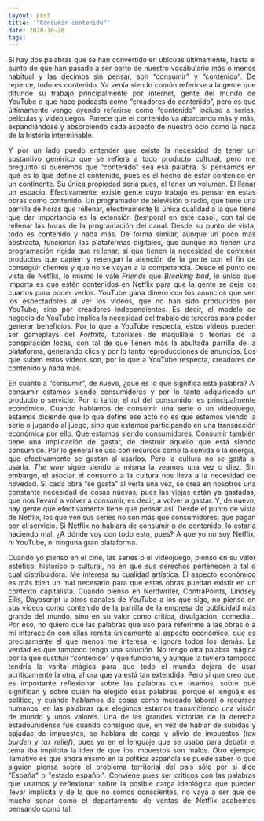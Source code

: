 ```yaml
---
layout: post
title: '"Consumir contenido"'
date: 2020-10-28
tags:
---
```

<p style='text-align: justify;'>Si hay dos palabras que se han convertido en ubicuas últimamente, hasta el punto de que han pasado a ser parte de nuestro vocabulario más o menos habitual y las decimos sin pensar, son “consumir” y “contenido”. De repente, todo es contenido. Ya venía siendo común referirse a la gente que difunde su trabajo principalmente por internet, gente del mundo de YouTube o que hace podcasts como “creadores de contenido”, pero es que últimamente vengo oyendo referirse como “contenido” incluso a series, películas y videojuegos. Parece que el contenido va abarcando más y más, expandiéndose y absorbiendo cada aspecto de nuestro ocio como la nada de la historia interminable.</p>

<p style='text-align: justify;'>Y por un lado puedo entender que exista la necesidad de tener un sustantivo genérico que se refiera a todo producto cultural, pero me pregunto si queremos que “contenido” sea esa palabra. Si pensamos en qué es lo que define al contenido, pues es el hecho de estar contenido en un continente. Su única propiedad sería pues, el tener un volumen. El llenar un espacio. Efectivamente, existe gente cuyo trabajo es pensar en estas obras como contenido. Un programador de televisión o radio, que tiene una parrilla de horas que rellenar, efectivamente la única cualidad a la que tiene que dar importancia es la extensión (temporal en este caso), con tal de rellenar las horas de la programación del canal. Desde su punto de vista, todo es contenido y nada más. De forma similar, aunque un poco más abstracta, funcionan las plataformas digitales, que aunque no tienen una programación rígida que rellenar, sí que tienen la necesidad de contener productos que capten y retengan la atención de la gente con el fin de conseguir clientes y que no se vayan a la competencia. Desde el punto de vista de Netflix, lo mismo le vale <i>Friends</i> que <i>Breaking bad</i>, lo único que importa es que estén contenidos en Netflix para que la gente se deje los cuartos para poder verlos. YouTube gana dinero con los anuncios que ven los espectadores al ver los vídeos, que no han sido producidos por YouTube, sino por creadores independientes. Es decir, el modelo de negocio de YouTube implica la necesidad del trabajo de terceros para poder generar beneficios. Por lo que a YouTube respecta, estos vídeos pueden ser gameplays del <i>Fortnite</i>, tutoriales de maquillaje o teorías de la conspiración locas, con tal de que llenen más la abultada parrilla de la plataforma, generando clics y por lo tanto reproducciones de anuncios. Los que suben estos vídeos son, por lo que a YouTube respecta, creadores de contenido y nada más.</p>

<p style='text-align: justify;'>En cuanto a “consumir”, de nuevo, ¿qué es lo que significa esta palabra? Al consumir estamos siendo consumidores y por lo tanto adquiriendo un producto o servicio. Por lo tanto, el rol del consumidor es principalmente económico. Cuando hablamos de consumir una serie o un videojuego, estamos diciendo que lo que define ese acto no es que estemos viendo la serie o jugando al juego, sino que estamos participando en una transacción económica por ello. Que estamos siendo consumidores. Consumir también tiene una implicación de gastar, de destruir aquello que está siendo consumido. Por lo general se usa con recursos como la comida o la energía, que efectivamente se gastan al usarlos. Pero la cultura no se gasta al usarla. <i>The wire</i> sigue siendo la misma la veamos una vez o diez. Sin embargo, el asociar el consumo a la cultura nos lleva a la necesidad de novedad. Si cada obra “se gasta” al verla una vez, se crea en nosotros una constante necesidad de cosas nuevas, pues las viejas están ya gastadas, que nos llevará a volver a consumir, es decir, a volver a gastar. Y, de nuevo, hay gente que efectivamente tiene que pensar así. Desde el punto de vista de Netflix, los que ven sus series no son más que consumidores, que pagan por el servicio. Si Netflix no hablara de consumir o de contenido, lo estaría haciendo mal. ¿A dónde voy con todo esto, pues? A que yo no soy Netflix, ni YouTube, ni ninguna gran plataforma.</p>

<p style='text-align: justify;'>Cuando yo pienso en el cine, las series o el videojuego, pienso en su valor estético, histórico o cultural, no en que sus derechos pertenecen a tal o cual distribuidora. Me interesa su cualidad artística. El aspecto económico es más bien un mal necesario para que estas obras puedan existir en un contexto capitalista. Cuando pienso en Nerdwriter, ContraPoints, Lindsey Ellis, Dayoscript u otros canales de YouTube a los que sigo, no pienso en sus vídeos como contenido de la parrilla de la empresa de publicidad más grande del mundo, sino en su valor como crítica, divulgación, comedia… Por eso, no quiero que las palabras que uso para referirme a las obras o a mi interacción con ellas remita únicamente al aspecto económico, que es precisamente el que menos me interesa, e ignore todos los demás. La verdad es que tampoco tengo una solución. No tengo otra palabra mágica por la que sustituir “contenido” y que funcione, y aunque la tuviera tampoco tendría la varita mágica para que todo el mundo dejara de usar acríticamente la otra, ahora que ya está tan extendida. Pero sí que creo que es importante reflexionar sobre las palabras que usamos, sobre qué significan y sobre quién ha elegido esas palabras, porque el lenguaje es político, y cuando hablamos de cosas como mercado laboral o recursos humanos, en las palabras que elegimos estamos transmitiendo una visión de mundo y unos valores. Una de las grandes victorias de la derecha estadounidense fue cuando consiguió que, en vez de hablar de subidas y bajadas de impuestos, se hablara de carga y alivio de impuestos (<i>tax burden</i> y <i>tax relief</i>), pues ya en el lenguaje que se usaba para debatir el tema iba implícita la idea de que los impuestos son malos. Otro ejemplo llamativo es que ahora mismo en la política española se puede saber lo que alguien piensa sobre el problema territorial del país sólo por si dice "España" o "estado español". Conviene pues ser críticos con las palabras que usamos y reflexionar sobre la posible carga ideológica que pueden llevar implícita y de la que no somos conscientes, no vaya a ser que de mucho sonar como el departamento de ventas de Netflix acabemos pensando como tal.</p>
